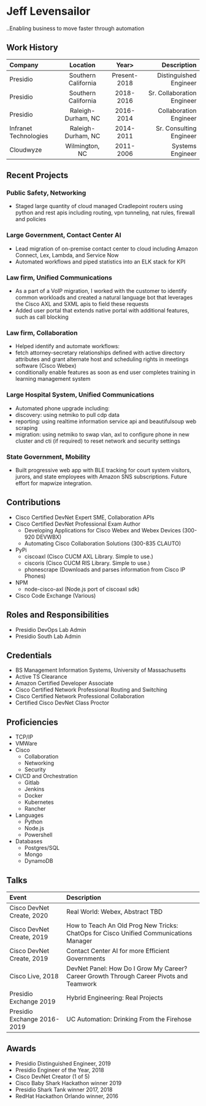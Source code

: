 # Jeff Levensailor

..Enabling business to move faster through automation

## Work History

| Company | Location | Year> | Description |
|:--------|:-------:|:-------:|--------:|
| Presidio | Southern California | Present-2018 | Distinguished Engineer |
| Presidio | Southern California | 2018-2016 | Sr. Collaboration Engineer |
| Presidio | Raleigh-Durham, NC | 2016-2014 | Collaboration Engineer |
| Infranet Technologies | Raleigh-Durham, NC | 2014-2011 | Sr. Consulting Engineer |
| Cloudwyze | Wilmington, NC | 2011-2006 | Systems Engineer |

## Recent Projects

### Public Safety, Networking
- Staged large quantity of cloud managed Cradlepoint routers using python and rest apis including routing, vpn tunneling, nat rules, firewall and policies

### Large Government, Contact Center AI
- Lead migration of on-premise contact center to cloud including Amazon Connect, Lex, Lambda, and Service Now 
- Automated workflows and piped statistics into an ELK stack for KPI

### Law firm, Unified Communications
- As a part of a VoIP migration, I worked with the customer to identify common workloads and created a natural language bot that leverages the Cisco AXL and SXML apis to field these requests
- Added user portal that extends native portal with additional features, such as call blocking

### Law firm, Collaboration
- Helped identify and automate workflows: 
 - fetch attorney-secretary relationships defined with active directory attributes and grant alternate host and scheduling rights in meetings software (Cisco Webex)
 - conditionally enable features as soon as end user completes training in learning management system
 
### Large Hospital System, Unified Communications
- Automated phone upgrade including: 
 - discovery: using netmiko to pull cdp data
 - reporting: using realtime information service api and beautifulsoup web scraping
 - migration: using netmiko to swap vlan, axl to configure phone in new cluster and cti (if required) to reset network and security settings

### State Government, Mobility
- Built progressive web app with BLE tracking for court system visitors, jurors, and state employees with Amazon SNS subscriptions. Future effort for mapwize integration.

## Contributions

- Cisco Certified DevNet Expert SME, Collaboration APIs
- Cisco Certified DevNet Professional Exam Author
  - Developing Applications for Cisco Webex and Webex Devices (300-920 DEVWBX)
  - Automating Cisco Collaboration Solutions (300-835 CLAUTO)
- PyPi
  - ciscoaxl (Cisco CUCM AXL Library. Simple to use.)
  - ciscoris (Cisco CUCM RIS Library. Simple to use.)
  - phonescrape (Downloads and parses information from Cisco IP Phones)
- NPM
  - node-cisco-axl (Node.js port of ciscoaxl sdk)
- Cisco Code Exchange (Various)

## Roles and Responsibilities

- Presidio DevOps Lab Admin
- Presidio South Lab Admin

## Credentials

- BS Management Information Systems, University of Massachusetts
- Active TS Clearance
- Amazon Certified Developer Associate
- Cisco Certified Network Professional Routing and Switching
- Cisco Certified Network Professional Collaboration
- Certified Cisco DevNet Class Proctor

## Proficiencies

- TCP/IP
- VMWare
- Cisco
  - Collaboration
  - Networking
  - Security
- CI/CD and Orchestration
  - Gitlab
  - Jenkins
  - Docker
  - Kubernetes
  - Rancher
- Languages
  - Python
  - Node.js
  - Powershell
- Databases
  - Postgres/SQL
  - Mongo
  - DynamoDB

## Talks

| Event | Description |
|:--------|:--------|
| Cisco DevNet Create, 2020 | Real World: Webex, Abstract TBD |
| Cisco DevNet Create, 2019 | How to Teach An Old Prog New Tricks: ChatOps for Cisco Unified Communications Manager |
| Cisco DevNet Create, 2019 | Contact Center AI for more Efficient Governments |
| Cisco Live, 2018 | DevNet Panel: How Do I Grow My Career? Career Growth Through Career Pivots and Teamwork |
| Presidio Exchange 2019 | Hybrid Engineering: Real Projects |
| Presidio Exchange 2016-2019 | UC Automation: Drinking From the Firehose |

## Awards

- Presidio Distinguished Engineer, 2019
- Presidio Engineer of the Year, 2018
- Cisco DevNet Creator (1 of 5)
- Cisco Baby Shark Hackathon winner 2019
- Presidio Shark Tank winner 2017, 2018
- RedHat Hackathon Orlando winner, 2016


[CTLive]: <https://www.ciscolive.com/global/on-demand-library.html?#/session/1522770682533001cfEK>
[CTCreate]: <https://developer.cisco.com/devnetcreate/2019/agenda>
[CTExchange]: <https://presidio.com>
